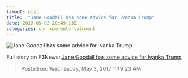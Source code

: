 ```yaml
---
layout: post
title:  "Jane Goodall has some advice for Ivanka Trump"
date: 2017-05-02 20:49:23Z
categories: cnn-com-entertainment
---
```


![Jane Goodall has some advice for Ivanka Trump](http://i2.cdn.turner.com/money/dam/assets/170502151719-jane-goodall-ivanka-trump-780x439.jpg)




Full story on F3News: [Jane Goodall has some advice for Ivanka Trump](http://www.f3nws.com/n/vnypCJ)

> Posted on: Wednesday, May 3, 2017 1:49:23 AM
